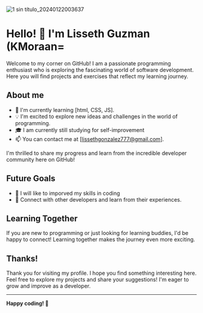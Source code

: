 
![1 sin título_20240122003637](https://github.com/KMoraan/KMoraan/assets/156865246/522dc131-6b10-4718-8311-a5d7ab4f6a03)

# Hello! 👋 I'm Lisseth Guzman (KMoraan=

Welcome to my corner on GitHub! I am a passionate programming enthusiast who is exploring the fascinating world of software development. Here you will find projects and exercises that reflect my learning journey.

## About me

- 🌱 I'm currently learning [html, CSS, JS].
- 💡 I'm excited to explore new ideas and challenges in the world of programming.
- 🎓 I am currently  still studying for self-improvement
- 📫 You can contact me at [lissethgonzalez777@gmail.com].



I'm thrilled to share my progress and learn from the incredible developer community here on GitHub!

## Future Goals

- 💪 I will like to imporved my skills in coding 
- 🤝 Connect with other developers and learn from their experiences.

## Learning Together

If you are new to programming or just looking for learning buddies, I'd be happy to connect! Learning together makes the journey even more exciting.

## Thanks!

Thank you for visiting my profile. I hope you find something interesting here. Feel free to explore my projects and share your suggestions! I'm eager to grow and improve as a developer.

---

**Happy coding! 🚀**
